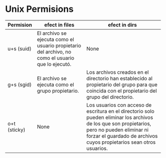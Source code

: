 # Unix Permisions

| Permision | efect in files | efect in dirs  |
|----------|----------|----------|
| u+s (suid) | El archivo se ejecuta como el usuario propietario del archivo, no como el usuario que lo ejecutó. | None |
| g+s (sgid) | El archivo se ejecuta como el grupo propietario. | Los archivos creados en el directorio han establecido al propietario del grupo para que coincida con el propietario del grupo del directorio. |
| o+t (sticky) | None | Los usuarios con acceso de escritura en el directorio solo pueden eliminar los archivos de los que son propietarios, pero no pueden eliminar ni forzar el guardado de archivos cuyos propietarios sean otros usuarios.|
